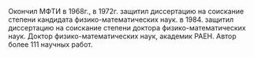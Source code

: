 Окончил МФТИ в 1968г., в 1972г. защитил диссертацию на соискание степени кандидата физико-математических наук. в 1984. защитил диссертацию на соискание степени доктора физико-математических наук. Доктор физико-математических наук, академик РАЕН. Автор более 111 научных работ. 

